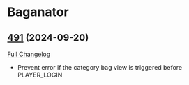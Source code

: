 # Baganator

## [491](https://github.com/Baganator/Baganator/tree/491) (2024-09-20)
[Full Changelog](https://github.com/Baganator/Baganator/compare/490...491) 

- Prevent error if the category bag view is triggered before PLAYER\_LOGIN  
